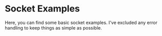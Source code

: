 # Socket Examples

Here, you can find some basic socket examples. 
I've excluded any error handling to keep things as simple as possible.
